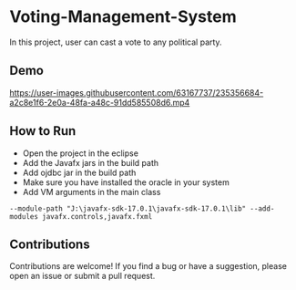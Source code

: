 # Voting-Management-System
In this project, user can cast a vote to any political party.
## Demo
https://user-images.githubusercontent.com/63167737/235356684-a2c8e1f6-2e0a-48fa-a48c-91dd585508d6.mp4

## How to Run
- Open the project in the eclipse 
- Add the Javafx jars in the build path 
- Add ojdbc jar in the build path 
- Make sure you have installed the oracle in your system
- Add VM arguments in the main class
```
--module-path "J:\javafx-sdk-17.0.1\javafx-sdk-17.0.1\lib" --add-modules javafx.controls,javafx.fxml
```
## Contributions
Contributions are welcome! If you find a bug or have a suggestion, please open an issue or submit a pull request.
